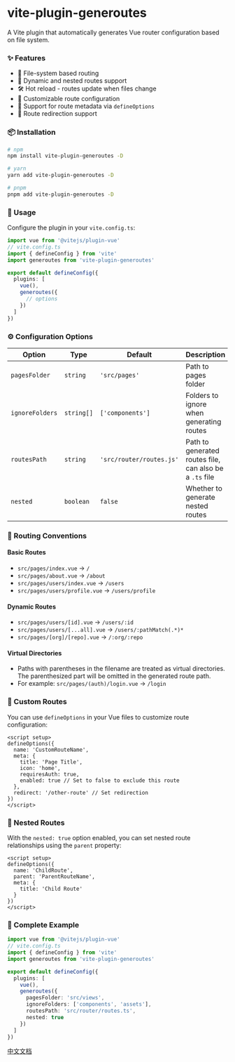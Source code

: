 # vite-plugin-generoutes

A Vite plugin that automatically generates Vue router configuration based on file system.

### ✨ Features

- 📁 File-system based routing
- 🔄 Dynamic and nested routes support
- 🛠️ Hot reload - routes update when files change
- 🎨 Customizable route configuration
- 🧩 Support for route metadata via `defineOptions`
- 🚦 Route redirection support

### 📦 Installation

```bash
# npm
npm install vite-plugin-generoutes -D

# yarn
yarn add vite-plugin-generoutes -D

# pnpm
pnpm add vite-plugin-generoutes -D
```

### 🔨 Usage

Configure the plugin in your `vite.config.ts`:

```typescript
import vue from '@vitejs/plugin-vue'
// vite.config.ts
import { defineConfig } from 'vite'
import generoutes from 'vite-plugin-generoutes'

export default defineConfig({
  plugins: [
    vue(),
    generoutes({
      // options
    })
  ]
})
```

### ⚙️ Configuration Options

| Option          | Type       | Default                  | Description                                             |
| --------------- | ---------- | ------------------------ | ------------------------------------------------------- |
| `pagesFolder`   | `string`   | `'src/pages'`            | Path to pages folder                                    |
| `ignoreFolders` | `string[]` | `['components']`         | Folders to ignore when generating routes                |
| `routesPath`    | `string`   | `'src/router/routes.js'` | Path to generated routes file, can also be a `.ts` file |
| `nested`        | `boolean`  | `false`                  | Whether to generate nested routes                       |

### 📝 Routing Conventions

#### Basic Routes

- `src/pages/index.vue` -> `/`
- `src/pages/about.vue` -> `/about`
- `src/pages/users/index.vue` -> `/users`
- `src/pages/users/profile.vue` -> `/users/profile`

#### Dynamic Routes

- `src/pages/users/[id].vue` -> `/users/:id`
- `src/pages/users/[...all].vue` -> `/users/:pathMatch(.*)*`
- `src/pages/[org]/[repo].vue` -> `/:org/:repo`

#### Virtual Directories

- Paths with parentheses in the filename are treated as virtual directories. The parenthesized part will be omitted in the generated route path.
- For example: `src/pages/(auth)/login.vue` -> `/login`

### 🧠 Custom Routes

You can use `defineOptions` in your Vue files to customize route configuration:

```vue
<script setup>
defineOptions({
  name: 'CustomRouteName',
  meta: {
    title: 'Page Title',
    icon: 'home',
    requiresAuth: true,
    enabled: true // Set to false to exclude this route
  },
  redirect: '/other-route' // Set redirection
})
</script>
```

### 🌲 Nested Routes

With the `nested: true` option enabled, you can set nested route relationships using the `parent` property:

```vue
<script setup>
defineOptions({
  name: 'ChildRoute',
  parent: 'ParentRouteName',
  meta: {
    title: 'Child Route'
  }
})
</script>
```

### 🚀 Complete Example

```typescript
import vue from '@vitejs/plugin-vue'
// vite.config.ts
import { defineConfig } from 'vite'
import generoutes from 'vite-plugin-generoutes'

export default defineConfig({
  plugins: [
    vue(),
    generoutes({
      pagesFolder: 'src/views',
      ignoreFolders: ['components', 'assets'],
      routesPath: 'src/router/routes.ts',
      nested: true
    })
  ]
})
```

[中文文档](./README.zh_CN.md)
